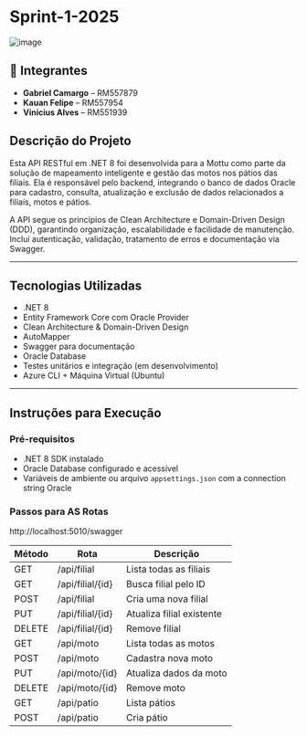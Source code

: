 # Sprint-1-2025

![image](https://github.com/user-attachments/assets/6335eded-1ce5-41f1-8fbd-7921804f3f67)

## 👥 Integrantes

- **Gabriel Camargo** – RM557879  
- **Kauan Felipe** – RM557954  
- **Vinicius Alves** – RM551939

## Descrição do Projeto

Esta API RESTful em .NET 8 foi desenvolvida para a Mottu como parte da solução de mapeamento inteligente e gestão das motos nos pátios das filiais. Ela é responsável pelo backend, integrando o banco de dados Oracle para cadastro, consulta, atualização e exclusão de dados relacionados a filiais, motos e pátios.

A API segue os princípios de Clean Architecture e Domain-Driven Design (DDD), garantindo organização, escalabilidade e facilidade de manutenção. Inclui autenticação, validação, tratamento de erros e documentação via Swagger.

---

## Tecnologias Utilizadas

- .NET 8
- Entity Framework Core com Oracle Provider
- Clean Architecture & Domain-Driven Design
- AutoMapper
- Swagger para documentação
- Oracle Database
- Testes unitários e integração (em desenvolvimento)
- Azure CLI + Máquina Virtual (Ubuntu)

---

## Instruções para Execução

### Pré-requisitos

- .NET 8 SDK instalado
- Oracle Database configurado e acessível
- Variáveis de ambiente ou arquivo `appsettings.json` com a connection string Oracle

### Passos para AS Rotas

http://localhost:5010/swagger

| Método | Rota                 | Descrição                        |
|--------|----------------------|---------------------------------|
| GET    | /api/filial          | Lista todas as filiais           |
| GET    | /api/filial/{id}     | Busca filial pelo ID             |
| POST   | /api/filial          | Cria uma nova filial             |
| PUT    | /api/filial/{id}     | Atualiza filial existente        |
| DELETE | /api/filial/{id}     | Remove filial                   |
| GET    | /api/moto            | Lista todas as motos             |
| POST   | /api/moto            | Cadastra nova moto               |
| PUT    | /api/moto/{id}       | Atualiza dados da moto           |
| DELETE | /api/moto/{id}       | Remove moto                     |
| GET    | /api/patio           | Lista pátios                    |
| POST   | /api/patio           | Cria pátio                     |
